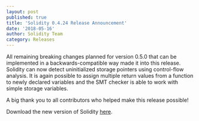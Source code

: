 ```yaml
---
layout: post
published: true
title: 'Solidity 0.4.24 Release Announcement'
date: '2018-05-16'
author: Solidity Team
category: Releases
---
```


All remaining breaking changes planned for version 0.5.0 that can be implemented in a backwards-compatible way made it into this release. Solidity can now detect uninitialized storage pointers using control-flow analysis. It is again possible to assign multiple return values from a function to newly declared variables and the SMT checker is able to work with simple storage variables.



A big thank you to all contributors who helped make this release possible!

Download the new version of Solidity [here](https://github.com/ethereum/solidity/releases/tag/v0.4.24).
  